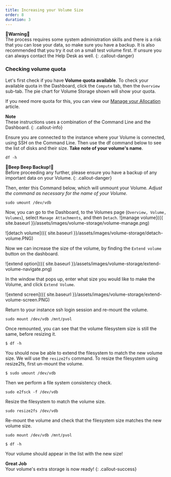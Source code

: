 ```yaml
---
title: Increasing your Volume Size
order: 8
duration: 3
---
```

🚨**Warning**🚨  
The process requires some system administration skills and there is a risk that you can lose your data, so make sure you have a backup. It is also recommended that you try it out on a small test volume first. If unsure you can always contact the Help Desk as well.
{: .callout-danger}

### Checking volume quota

Let's first check if you have **Volume quota available**. To check your available quota in the Dashboard, click the `Compute` tab, then the `Overview` sub-tab. The pie chart for Volume Storage shown will show your quota.

If you need more quota for this, you can view our [Manage your Allocation](https://support.ehelp.edu.au/a/solutions/articles/6000068044) article.

**Note**  
These instructions uses a combination of the Command Line and the Dashboard.
{: .callout-info}

Ensure you are connected to the instance where your Volume is connected, using SSH on the Command Line.
Then use the df command below to see the list of disks and their size. **Take note of your volume's name**.
```
df -h
```

🚨**Beep Beep Backup!**🚨  
Before proceeding any further, please ensure you have a backup of any important data on your Volume.
{: .callout-danger}

Then, enter this Command below, which will unmount your Volume. *Adjust the command as necessary for the name of your Volume.*

```
sudo umount /dev/vdb
```

Now, you can go to the Dashboard, to the Volumes page (`Overview, Volume, Volumes`), select `Manage Attachments`, and then `Detach`.
![manage volume]({{ site.baseurl }}/assets/images/volume-storage/volume-manage.png)

![detach volume]({{ site.baseurl }}/assets/images/volume-storage/detach-volume.PNG)

Now we can increase the size of the volume, by finding the `Extend volume` button on the dashboard.

![extend option]({{ site.baseurl }}/assets/images/volume-storage/extend-volume-navigate.png)

In the window that pops up, enter what size you would like to make the Volume, and click `Extend Volume`.

![extend screen]({{ site.baseurl }}/assets/images/volume-storage/extend-volume-screen.PNG)

Return to your instance ssh login session and re-mount the volume.
```
sudo mount /dev/vdb /mnt/pvol
```
Once remounted, you can see that the volume filesystem size is still the same, before resizing it.
```
$ df -h
```
You should now be able to extend the filesystem to match the new volume size. We will use the `resize2fs` command. To resize the filesystem using resize2fs, first un-mount the volume.

```
$ sudo umount /dev/vdb
```

Then we perform a file system consistency check.

```
sudo e2fsck -f /dev/vdb
```
Resize the filesystem to match the volume size.

```
sudo resize2fs /dev/vdb
```

Re-mount the volume and check that the filesystem size matches the new volume size.
```
sudo mount /dev/vdb /mnt/pvol
```

```
$ df -h
```
Your volume should appear in the list with the new size!

**Great Job**  
Your volume's extra storage is now ready!
{: .callout-success}
